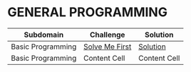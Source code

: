 # GENERAL PROGRAMMING
| Subdomain | Challenge  | Solution |
| ------------- | ------------- | ------------- |
| Basic Programming | [Solve Me First](https://www.hackerrank.com/challenges/solve-me-first/problem) | [Solution](https://github.com/AstroAnasTariq/HackerRank/blob/main/src/main/kotlin/p1_Solve_Me_First/Solution1.kt) |
| Basic Programming | Content Cell  | Content Cell  |
